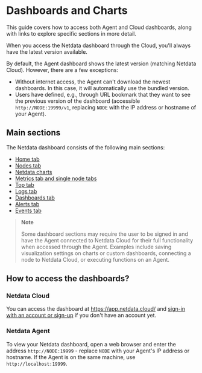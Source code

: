 # Dashboards and Charts

This guide covers how to access both Agent and Cloud dashboards, along with links to explore specific sections in more detail.

When you access the Netdata dashboard through the Cloud, you'll always have the latest version available.

By default, the Agent dashboard shows the latest version (matching Netdata Cloud). However, there are a few exceptions:

- Without internet access, the Agent can't download the newest dashboards. In this case, it will automatically use the bundled version.
- Users have defined, e.g., through URL bookmark that they want to see the previous version of the dashboard (accessible `http://NODE:19999/v1`, replacing `NODE` with the IP address or hostname of your Agent).

## Main sections

The Netdata dashboard consists of the following main sections:

- [Home tab](/docs/dashboards-and-charts/home-tab.md)
- [Nodes tab](/docs/dashboards-and-charts/nodes-tab.md)
- [Netdata charts](/docs/dashboards-and-charts/netdata-charts.md)
- [Metrics tab and single node tabs](/docs/dashboards-and-charts/metrics-tab-and-single-node-tabs.md)
- [Top tab](/docs/dashboards-and-charts/top-tab.md)
- [Logs tab](/docs/dashboards-and-charts/logs-tab.md)
- [Dashboards tab](/docs/dashboards-and-charts/dashboards-tab.md)
- [Alerts tab](/docs/dashboards-and-charts/alerts-tab.md)
- [Events tab](/docs/dashboards-and-charts/events-feed.md)

> **Note**
>
> Some dashboard sections may require the user to be signed in and have the Agent connected to Netdata Cloud for their full functionality when accessed through the Agent. Examples include saving visualization settings on charts or custom dashboards, connecting a node to Netdata Cloud, or executing functions on an Agent.

## How to access the dashboards?

### Netdata Cloud

You can access the dashboard at <https://app.netdata.cloud/> and [sign-in with an account or sign-up](/docs/netdata-cloud/authentication-and-authorization/README.md) if you don't have an account yet.

### Netdata Agent

To view your Netdata dashboard, open a web browser and enter the address `http://NODE:19999`  - replace `NODE` with your Agent's IP address or hostname. If the Agent is on the same machine, use `http://localhost:19999`.
